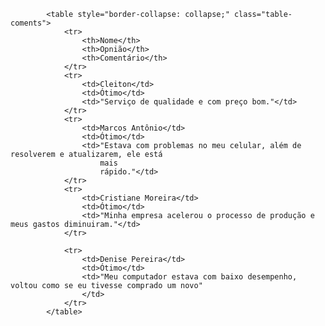             <table style="border-collapse: collapse;" class="table-coments">
                <tr>
                    <th>Nome</th>
                    <th>Opnião</th>
                    <th>Comentário</th>
                </tr>
                <tr>
                    <td>Cleiton</td>
                    <td>Ótimo</td>
                    <td>"Serviço de qualidade e com preço bom."</td>
                </tr>
                <tr>
                    <td>Marcos Antônio</td>
                    <td>Ótimo</td>
                    <td>"Estava com problemas no meu celular, além de resolverem e atualizarem, ele está
                        mais
                        rápido."</td>
                </tr>
                <tr>
                    <td>Cristiane Moreira</td>
                    <td>Ótimo</td>
                    <td>"Minha empresa acelerou o processo de produção e meus gastos diminuiram."</td>
                </tr>

                <tr>
                    <td>Denise Pereira</td>
                    <td>Ótimo</td>
                    <td>"Meu computador estava com baixo desempenho, voltou como se eu tivesse comprado um novo"
                    </td>
                </tr>
            </table>
